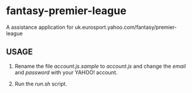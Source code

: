 fantasy-premier-league
======================

A assistance application for uk.eurosport.yahoo.com/fantasy/premier-league

USAGE
-----

1. Rename the file _account.js.sample_ to _account.js_ and change the _email_ and _password_ with your YAHOO! account. 

2. Run the _run.sh_ script.